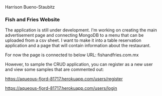 Harrison Bueno-Staubitz  

### Fish and Fries Website

The application is still under development. I'm working on creating the main advertisement page and connecting MongoDB to a menu that can be uploaded from a csv sheet. I want to make it into a table reservation application and a page that will contain information about the restaurant. 

For now the page is connected to below URL:
fishandfries.com.mx

However, to sample the CRUD application, you can register as a new user and view some samples that are commented out:

https://aqueous-fjord-81717.herokuapp.com/users/register

https://aqueous-fjord-81717.herokuapp.com/users/login
